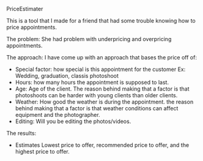 PriceEstimater

This is a tool that I made for a friend that had some trouble knowing how to price appointments.

The problem:
  She had problem with underpricing and overpricing appointments.

The approach:
  I have come up with an approach that bases the price off of:
  - Special factor: how special is this appointment for the customer Ex: Wedding, graduation, classis photoshoot
  - Hours: how many hours the appointment is supposed to last.
  - Age: Age of the client. The reason behind making that a factor is that photoshoots can be harder with young clients than 
         older clients.
  - Weather: How good the weather is during the appointment. the reason behind making that a factor is that weather conditions
             can affect equipment and the photographer.
  - Editing: Will you be editing the photos/videos. 
  
The results:
  - Estimates Lowest price to offer, recommended price to offer, and the highest price to offer.
